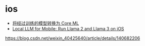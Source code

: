 # ios

- [将经过训练的模型转换为 Core ML](https://developer.apple.com/cn/documentation/coreml/converting_trained_models_to_core_ml/)
- [Local LLM for Mobile: Run Llama 2 and Llama 3 on iOS](https://picovoice.ai/blog/local-llm-for-mobile-run-llama-2-and-llama-3-on-ios/)






https://blog.csdn.net/weixin_40425640/article/details/140682206




